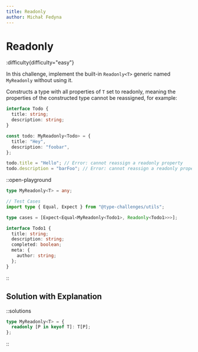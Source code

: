 ```yaml
---
title: Readonly
author: Michał Fedyna
---
```


# Readonly

:difficulty{difficulty="easy"}

In this challenge, implement the built-in `Readonly<T>` generic named `MyReadonly` without using it.

Constructs a type with all properties of `T` set to readonly, meaning the properties of the constructed type cannot be reassigned, for example:

```typescript
interface Todo {
  title: string;
  description: string;
}

const todo: MyReadonly<Todo> = {
  title: "Hey",
  description: "foobar",
};

todo.title = "Hello"; // Error: cannot reassign a readonly property
todo.description = "barFoo"; // Error: cannot reassign a readonly property
```

::open-playground

```typescript
type MyReadonly<T> = any;

// Test Cases
import type { Equal, Expect } from "@type-challenges/utils";

type cases = [Expect<Equal<MyReadonly<Todo1>, Readonly<Todo1>>>];

interface Todo1 {
  title: string;
  description: string;
  completed: boolean;
  meta: {
    author: string;
  };
}
```

::

## Solution with Explanation

::solutions

```typescript
type MyReadonly<T> = {
  readonly [P in keyof T]: T[P];
};
```

::
